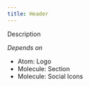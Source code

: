 ```yaml
---
title: Header
---
```

Description

*Depends on*

* Atom: Logo
* Molecule: Section
* Molecule: Social Icons
